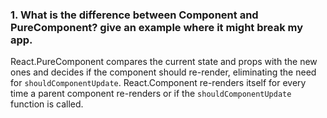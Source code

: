 ### 1. What is the difference between Component and PureComponent? give an example where it might break my app.

React.PureComponent compares the current state and props with the new ones and decides if the component should re-render, eliminating the need for `shouldComponentUpdate`. React.Component re-renders itself for every time a parent component re-renders or if the `shouldComponentUpdate` function is called.


